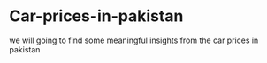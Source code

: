 # Car-prices-in-pakistan
we will going to find some meaningful insights from the car prices in pakistan 
